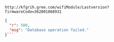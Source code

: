 `http://kfgrih.gree.com/wifiModule/Lastversion?firmwareCode=362001068931`

```json
{
  "r": 500,
  "msg": "Database operation failed."
}```